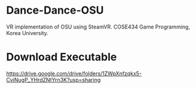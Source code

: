 # Dance-Dance-OSU
VR implementation of OSU using SteamVR. COSE434 Game Programming, Korea University.

# Download Executable
https://drive.google.com/drive/folders/1ZWpXnfzqkx5-CviNugP_YHrdZNtYrn3K?usp=sharing
